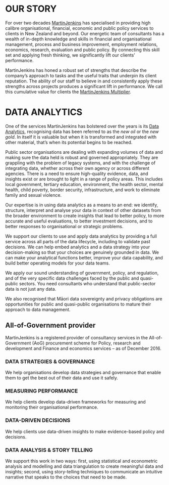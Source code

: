 # OUR STORY
For over two decades [MartinJenkins](https://www.martinjenkins.co.nz/about-us/our-story/) has specialised in providing high calibre organisational, financial, economic and public policy services to clients in New Zealand and beyond. Our energetic team of consultants has a wealth of in-depth knowledge and skills in financial and organisational management, process and business improvement, employment relations, economics, research, evaluation and public policy. By connecting this skill set and applying fresh thinking, we significantly lift our clients’ performance.

MartinJenkins has honed a robust set of strengths that describe the company’s approach to tasks and the useful traits that underpin its client reputation. The ability of our staff to believe in and consistently apply these strengths across projects produces a significant lift in performance. We call this cumulative value for clients the [MartinJenkins Multiplier](https://www.martinjenkins.co.nz/about-us/our-strengths/).

# DATA ANALYTICS
One of the services MartinJenkins has bolstered over the years is its [Data Analytics](https://www.martinjenkins.co.nz/services/data-analytics/), recognising data has been referred to as the *new oil* or the *new gold*. In itself it is valuable but when it is transformed and integrated with other material, that’s when its potential begins to be reached.

Public sector organisations are dealing with expanding volumes of data and making sure the data held is robust and governed appropriately. They are grappling with the problem of legacy systems, and with the challenge of integrating data, whether across their own agency or across different agencies. There is a need to ensure high-quality evidence, data, and insights exist or are brought to light in a range of policy areas. This includes local government, tertiary education, environment, the health sector, mental health, child poverty, border security, infrastructure, and work to eliminate family and sexual violence.

Our expertise is in using data analytics as a means to an end: we identify, structure, interpret and analyse your data in context of other datasets from the broader environment to create insights that lead to better policy, to more accurate and useful evaluations, to better investment decisions, and to better responses to organisational or strategic problems.

We support our clients to use and apply data analytics by providing a full service across all parts of the data lifecycle, including to validate past decisions. We can help embed analytics and a data strategy into your decision-making so that your choices are genuinely grounded in data. We can make your analytical functions better, improve your data capability, and build better operating models for your data teams.

We apply our sound understanding of government, policy, and regulation, and of the very specific data challenges faced by the public and quasi-public sectors. You need consultants who understand that public-sector data is not just any data.

We also recognised that Māori data sovereignty and privacy obligations are opportunities for public and quasi-public organisations to mature their approach to data management.  

## All-of-Government provider
MartinJenkins is a registered provider of consultancy services in the All-of-Government (AoG) procurement scheme for Policy, research and development and Finance and economics services – as of December 2016.

### DATA STRATEGIES & GOVERNANCE
We help organisations develop data strategies and governance that enable them to get the best out of their data and use it safely.

### MEASURING PERFORMANCE
We help clients develop data-driven frameworks for measuring and monitoring their organisational performance.

### DATA-DRIVEN DECISIONS
We help clients use data-driven insights to make evidence-based policy and decisions.

### DATA ANALYSIS & STORY TELLING
We support this work in two ways: first, using statistical and econometric analysis and modelling and data triangulation to create meaningful data and insights; second, using story-telling techniques to communicate an intuitive narrative that speaks to the choices that need to be made.
